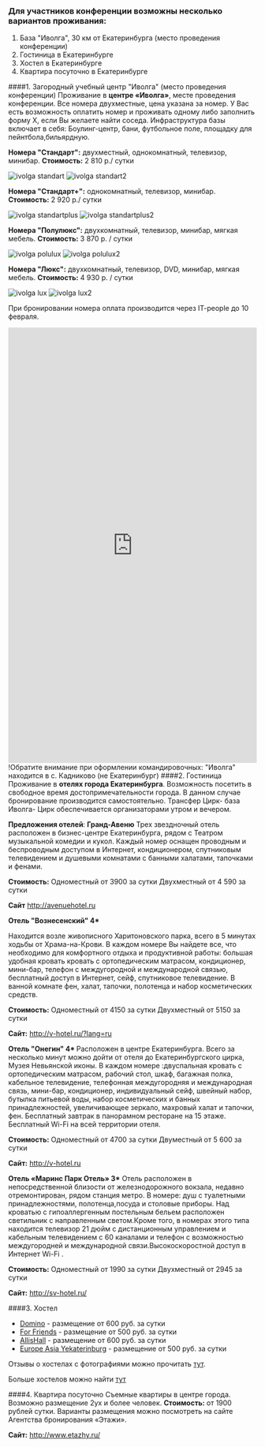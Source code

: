 ### Для участников конференции возможны несколько вариантов проживания:
1. База "Иволга", 30 км от Екатеринбурга (место проведения конференции)
2. Гостиница в Екатеринбурге
3. Хостел в Екатеринбурге
4. Квартира посуточно в Екатеринбурге

####1. Загородный учебный центр "Иволга" (место проведения конференции)
Проживание в <b>центре «Иволга»</b>, месте проведения конференции. 
Все номера двухместные, цена указана за номер. У Вас есть возможность оплатить номер и проживать одному либо заполнить форму Х, если Вы желаете найти соседа.
Инфраструктура базы включает в себя: 
Боулинг-центр, бани, футбольное поле, площадку для пейнтбола,бильярдную. 

<b>Номера "Стандарт":</b> двухместный, однокомнатный, телевизор, минибар.
 <b>Стоимость:</b> 2 810 р./ сутки

 ![ivolga standart](http://dropbucket.ru/pyconru/Ivolga/standard)
 ![ivolga standart2](http://dropbucket.ru/pyconru/Ivolga/standart2)

<b>Номера "Стандарт+":</b> однокомнатный, телевизор, минибар.
 <b>Стоимость:</b> 2 920 р./ сутки

 ![ivolga standartplus](http://dropbucket.ru/pyconru/Ivolga/standartplus)
 ![ivolga standartplus2](http://dropbucket.ru/pyconru/Ivolga/standartplus2)
 
 <b>Номера "Полулюкс":</b> двухкомнатный, телевизор, минибар, мягкая мебель.
  <b>Стоимость:</b> 3 870 р. / сутки
 
 ![ivolga polulux](http://dropbucket.ru/pyconru/Ivolga/polulux)
 ![ivolga polulux2](http://dropbucket.ru/pyconru/Ivolga/polulux2)
 
 <b>Номера "Люкс":</b> двухкомнатный, телевизор, DVD, минибар, мягкая мебель.
  <b>Стоимость:</b> 4 930 р. / сутки
 
 ![ivolga lux](http://dropbucket.ru/pyconru/Ivolga/lux)
 ![ivolga lux2](http://dropbucket.ru/pyconru/Ivolga/lux3)
 
 При бронировании номера оплата производится через IT-people до 10 февраля.
<iframe src="https://docs.google.com/a/ied.edu/spreadsheet/embeddedform?formkey=dFpjRGsxSm1YZ21NdG1PeldmcFFmelE6MQ" width="100%" height="883" frameborder="0" marginheight="0" marginwidth="0">Загрузка...</iframe>
  !Обратите внимание при оформлении командировочных: "Иволга" находится в с. Кадниково (не Екатеринбург)
####2. Гостиница
Проживание в <b>отелях города Екатеринбурга</b>. Возможность посетить в свободное время достопримечательности города.
В данном случае бронирование производится самостоятельно. Трансфер Цирк- база Иволга- Цирк обеспечивается организаторами утром и вечером.

<b>Предложения отелей</b>:
 <b>Гранд-Авеню</b>
Трех звездночный отель расположен в бизнес-центре Екатеринбурга, рядом с Театром музыкальной комедии и кукол. Каждый номер оснащен проводным и беспроводным доступом в Интернет, кондиционером, спутниковым телевидением и душевыми комнатами с банными халатами, тапочками и фенами. 


<b>Стоимость:</b>
Одноместный от 3900 за сутки
Двухместный от 4 590 за сутки

<b>Сайт</b> http://avenuehotel.ru
  
<b>Отель "Вознесенский"  4* </b>

Находится возле живописного Харитоновского парка, всего в 5 минутах ходьбы от Храма-на-Крови. В  каждом номере Вы найдете все, что необходимо для комфортного отдыха и продуктивной работы: большая удобная кровать кровать с ортопедическим матрасом,  кондиционер, мини-бар, телефон с междугородной и международной связью, бесплатный доступ в Интернет, сейф, спутниковое телевидение. В ванной комнате фен, халат, тапочки, полотенца и набор косметических средств. 

<b>Стоимость:</b>
Одноместный от  4150 за сутки
Двухместный  от 5150 за сутки

<b>Сайт:</b> http://v-hotel.ru/?lang=ru
  
  <b>Отель "Онегин" 4* </b>
Расположен в центре Екатеринбурга. Всего за несколько минут можно дойти от отеля до Екатеринбургского цирка, Музея Невьянской иконы. В каждом номере :двуспальная кровать с ортопедическим матрасом, рабочий стол,  шкаф, багажная полка, кабельное телевидение, телефонная междугородняя и международная связь, мини-бар, кондиционер, индивидуальный сейф,  швейный набор, бутылка питьевой воды, набор косметических и банных принадлежностей, увеличивающее зеркало, махровый халат и тапочки, фен. Бесплатный завтрак в панорамном ресторане на 15 этаже. Бесплатный  Wi-Fi на всей территории отеля.

<b>Стоимость:</b>
Одноместный от 4700 за сутки
Двуместный от 5 600 за сутки

<b>Сайт:</b> http://v-hotel.ru

<b> Отель «Маринс Парк Отель» 3*</b>
Отель расположен в непосредственной близости от железнодорожного вокзала, недавно отремонтирован, рядом станция метро. 
В номере: душ с туалетными принадлежностями, полотенца,посуда и столовые приборы.
Над кроватью с гипоаллергенным постельным бельем расположен светильник с направленным светом.Кроме того, в номерах этого типа находится телевизор 21 дюйм с дистанционным управлением и кабельным телевидением с 60 каналами и телефон с возможностью междугородней и международной связи.Высокоскоростной доступ в Интернет Wi-Fi .

<b>Стоимость:</b>
Одноместный от 1990 за сутки
Двухместный от 2945 за сутки

<b>Сайт:</b> http://sv-hotel.ru/

####3. Хостел

* [Domino](http://dominohotel.ru/) - размещение от 600 руб. за сутки
* [For Friends](http://vk.com/hostel4friends) - размещение от 500 руб. за сутки
* [AllisHall](http://allishall.ru/) - размещение от 600 руб. за сутки
* [Europe Asia Yekaterinburg](http://www.eayh.ru/) - размещение от 500 руб. за сутки
 
Отзывы о хостелах с фотографиями можно прочитать [тут](http://itsmycity.ru/blog/post?id=2274).

Больше хостелов можно найти [тут](http://www.hostelsclub.com/step015_advsearch.php?lang=en&location=Enter+city+or+hostel+name&locationActive=0&country=54&city=2589&mese=2&giorno=23&anno=2013&notti=2&guests=1&currency=98&room_type=0&mixed=1&male=1&female=1&maxbeds=0&fac_26=&fac_5=&fac_33=&fac_25=&fac_24=&fac_23=&fac_39=&fac_8=&fac_9=&fac_10=&fac_32=&fac_6=&fac_14=&fac_19=&fac_15=&fac_38=&fac_7=&fac_13=&fac_12=&fac_21=&fac_30=&fac_17=&fac_18=&fac_34=&fac_37=&fac_11=&fac_28=&fac_41=&fac_40=&fac_16=&fac_2=&fac_31=&fac_42=&fac_3=&fac_4=&fac_29=&fac_1=&scat_1=&scat_2=&scat_6=&cat_1=1&cat_2=1&cat_3=1&cat_4=1&cat_5=1&cat_6=1&cat_7=1&cat_8=1&cat_9=1&cat_10=1&limits=no)
  
####4. Квартира посуточно
Съемные квартиры в центре города. Возможно размещение 2ух и более человек. 
<b>Стоимость:</b> от 1900 рублей сутки. 
Варианты размещения можно посмотреть на сайте Агентства бронирования «Этажи».

<b>Сайт:</b> http://www.etazhy.ru/
